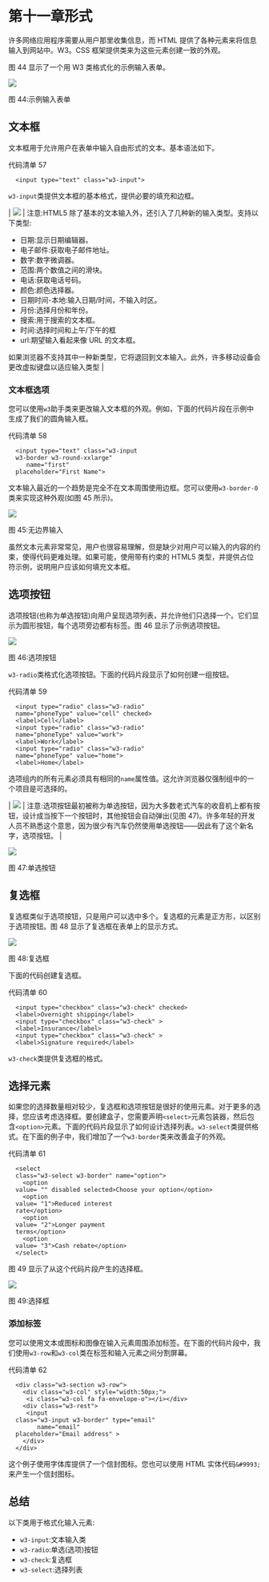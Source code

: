 # 第十一章形式

许多网络应用程序需要从用户那里收集信息，而 HTML 提供了各种元素来将信息输入到网站中。W3。CSS 框架提供类来为这些元素创建一致的外观。

图 44 显示了一个用 W3 类格式化的示例输入表单。

![](img/image049.png)

图 44:示例输入表单

## 文本框

文本框用于允许用户在表单中输入自由形式的文本。基本语法如下。

代码清单 57

```
  <input type="text" class="w3-input">

```

`w3-input`类提供文本框的基本格式，提供必要的填充和边框。

| ![](img/note.png) | 注意:HTML5 除了基本的文本输入外，还引入了几种新的输入类型。支持以下类型:

*   日期:显示日期编辑器。
*   电子邮件:获取电子邮件地址。
*   数字:数字微调器。
*   范围:两个数值之间的滑块。
*   电话:获取电话号码。
*   颜色:颜色选择器。
*   日期时间-本地:输入日期/时间，不输入时区。
*   月份:选择月份和年份。
*   搜索:用于搜索的文本框。
*   时间:选择时间和上午/下午的框
*   url:期望输入看起来像 URL 的文本框。

如果浏览器不支持其中一种新类型，它将退回到文本输入。此外，许多移动设备会更改虚拟键盘以适应输入类型 |

### 文本框选项

您可以使用`w3`助手类来更改输入文本框的外观。例如，下面的代码片段在示例中生成了我们的圆角输入框。

代码清单 58

```
  <input type="text" class="w3-input
  w3-border w3-round-xxlarge" 
     name="first"
  placeholder="First Name">

```

文本输入最近的一个趋势是完全不在文本周围使用边框。您可以使用`w3-border-0`类来实现这种外观(如图 45 所示)。

![](img/image051.png)

图 45:无边界输入

虽然文本元素非常常见，用户也很容易理解，但是缺少对用户可以输入的内容的约束，使得代码更难处理。如果可能，使用带有约束的 HTML5 类型，并提供占位符示例，说明用户应该如何填充文本框。

## 选项按钮

选项按钮(也称为单选按钮)向用户呈现选项列表，并允许他们只选择一个。它们显示为圆形按钮，每个选项旁边都有标签。图 46 显示了示例选项按钮。

![](img/image052.png)

图 46:选项按钮

`w3-radio`类格式化选项按钮。下面的代码片段显示了如何创建一组按钮。

代码清单 59

```
  <input type="radio" class="w3-radio"
  name="phoneType" value="cell" checked>
  <label>Cell</label>
  <input type="radio" class="w3-radio"
  name="phoneType" value="work">
  <label>Work</label>
  <input type="radio" class="w3-radio"
  name="phoneType" value="home">
  <label>Home</label>

```

选项组内的所有元素必须具有相同的`name`属性值。这允许浏览器仅强制组中的一个项目是可选择的。

| ![](img/note.png) | 注意:选项按钮最初被称为单选按钮，因为大多数老式汽车的收音机上都有按钮，设计成当按下一个按钮时，其他按钮会自动弹出(见图 47)。许多年轻的开发人员不熟悉这个意思，因为很少有汽车仍然使用单选按钮——因此有了这个新名字，选项按钮。 |

![](img/image053.jpg)

图 47:单选按钮

## 复选框

复选框类似于选项按钮，只是用户可以选中多个。复选框的元素是正方形，以区别于选项按钮。图 48 显示了复选框在表单上的显示方式。

![](img/image054.png)

图 48:复选框

下面的代码创建复选框。

代码清单 60

```
  <input type="checkbox" class="w3-check" checked>
  <label>Overnight shipping</label>
  <input type="checkbox" class="w3-check" >
  <label>Insurance</label>
  <input type="checkbox" class="w3-check" >
  <label>Signature required</label>

```

`w3-check`类提供复选框的格式。

## 选择元素

如果您的选择数量相对较少，复选框和选项按钮是很好的使用元素。对于更多的选择，您应该考虑选择框。要创建盒子，您需要声明`<select>`元素包装器，然后包含`<option>`元素。下面的代码片段显示了如何设计选择列表。`w3-select`类提供格式。在下面的例子中，我们增加了一个`w3-border`类来改善盒子的外观。

代码清单 61

```
  <select
  class="w3-select w3-border" name="option">
    <option
  value= "" disabled selected>Choose your option</option>
    <option
  value= "1">Reduced interest
  rate</option>
    <option
  value= "2">Longer payment
  terms</option>
    <option
  value= "3">Cash rebate</option>
  </select>

```

图 49 显示了从这个代码片段产生的选择框。

![](img/image055.png)

图 49:选择框

### 添加标签

您可以使用文本或图标和图像在输入元素周围添加标签。在下面的代码片段中，我们使用`w3-row`和`w3-col`类在标签和输入元素之间分割屏幕。

代码清单 62

```
  <div class="w3-section w3-row">
    <div class="w3-col" style="width:50px;">
     <i class="w3-col fa fa-envelope-o"></i></div>
    <div class="w3-rest">
     <input
  class="w3-input w3-border" type="email"
        name="email"
  placeholder="Email address" > 
    </div>
  </div>

```

这个例子使用字体库提供了一个信封图标。您也可以使用 HTML 实体代码`&#9993;`来产生一个信封图标。

## 总结

以下类用于格式化输入元素:

*   `w3-input`:文本输入类
*   `w3-radio`:单选(选项)按钮
*   `w3-check`:复选框
*   `w3-select`:选择列表